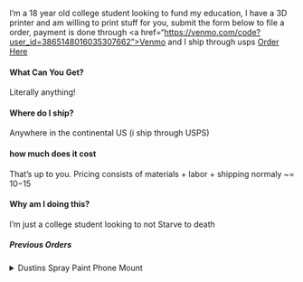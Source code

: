 I’m a 18 year old college student looking to fund my education, I have a 3D printer and am willing to print stuff for you, submit the form below to file a order, payment is done through <a href=“https://venmo.com/code?user_id=3865148016035307662”>Venmo</a> and I ship through usps <a href="https://forms.gle/eEWjGUsopVvQxeCq8">Order Here</a>

#### What Can You Get?
Literally anything!

#### Where do I ship?
Anywhere in the continental US (i ship through USPS)

#### how much does it cost
That’s up to you. Pricing consists of materials + labor + shipping normaly ~= $10-$15

#### Why am I doing this?
I’m just a college student looking to not Starve to death

##### Previous Orders
<details>
  <summary>Dustins Spray Paint Phone Mount</summary>

  ##### Dustins Spray Paint Phone Mount
  ![Dustins Spray Paint Phone Mount](assets/images/phone_mount1.jpg)
  ![Dustins Spray Paint Phone Mount](assets/images/phone_mount2.jpg)
</details>
